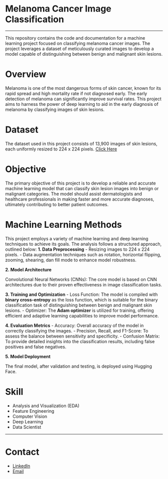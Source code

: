 # Melanoma Cancer Image Classification
---
This repository contains the code and documentation for a machine learning project focused on classifying melanoma cancer images. The project leverages a dataset of meticulously curated images to develop a model capable of distinguishing between benign and malignant skin lesions.

# Overview
Melanoma is one of the most dangerous forms of skin cancer, known for its rapid spread and high mortality rate if not diagnosed early. The early detection of melanoma can significantly improve survival rates. This project aims to harness the power of deep learning to aid in the early diagnosis of melanoma by classifying images of skin lesions.

# Dataset
The dataset used in this project consists of 13,900 images of skin lesions, each uniformly resized to 224 x 224 pixels. [Click Here](https://www.kaggle.com/datasets/bhaveshmittal/melanoma-cancer-dataset/data)

# Objective
The primary objective of this project is to develop a reliable and accurate machine learning model that can classify skin lesion images into benign or malignant categories. The model should assist dermatologists and healthcare professionals in making faster and more accurate diagnoses, ultimately contributing to better patient outcomes.

# Machine Learning Methods
This project employs a variety of machine learning and deep learning techniques to achieve its goals. The analysis follows a structured approach, outlined below:
**1. Data Preprocessing**
    - Resizing images to 224 x 224 pixels.
    - Data augmentation techniques such as rotation, horizontal flipping, zooming, shearing, dan fill mode to enhance model robustness.

**2. Model Architecture**

Convolutional Neural Networks (CNNs): The core model is based on CNN architectures due to their proven effectiveness in image classification tasks.

**3. Training and Optimization**
    - Loss Function: The model is compiled with **binary cross-entropy** as the loss function, which is suitable for the binary classification task of distinguishing between benign and malignant skin lesions.
    - Optimizer: The **Adam optimizer** is utilized for training, offering efficient and adaptive learning capabilities to improve model performance.

**4. Evaluation Metrics**
    - Accuracy: Overall accuracy of the model in correctly classifying the images.
    - Precision, Recall, and F1-Score: To assess the balance between sensitivity and specificity.
    - Confusion Matrix: To provide detailed insights into the classification results, including false positives and false negatives.

**5. Model Deployment**

The final model, after validation and testing, is deployed using Hugging Face.

# Skill
- Analysis and Visualization (EDA)
- Feature Engineering
- Computer Vision
- Deep Learning
- Data Scientist

---

# Contact
- [LinkedIn](https://www.linkedin.com/in/tasyamla/)
- [Email](mailto:tsyamalia04@gmail.com)
